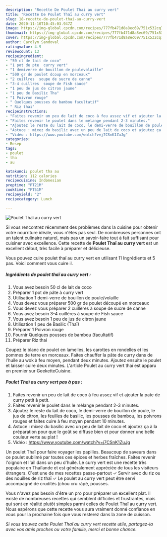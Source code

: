 ```yaml
---
description: "Recette De Poulet Thaï au curry vert"
title: "Recette De Poulet Thaï au curry vert"
slug: 18-recette-de-poulet-thai-au-curry-vert
date: 2020-11-10T10:45:03.947Z
image: https://img-global.cpcdn.com/recipes/777fb471d8a8ec69/751x532cq70/poulet-thai-au-curry-vert-photo-principale-de-la-recette.jpg
thumbnail: https://img-global.cpcdn.com/recipes/777fb471d8a8ec69/751x532cq70/poulet-thai-au-curry-vert-photo-principale-de-la-recette.jpg
cover: https://img-global.cpcdn.com/recipes/777fb471d8a8ec69/751x532cq70/poulet-thai-au-curry-vert-photo-principale-de-la-recette.jpg
author: Carolyn Sandoval
ratingvalue: 4.9
reviewcount: 13
recipeingredient:
- "50 cl de lait de coco"
- "1 pot de pte  curry vert"
- "1 demiverre de bouillon de poulevolaille"
- "500 gr de poulet dcoup en morceaux"
- "2 cuillres  soupe de sucre de canne"
- "3-4 cuillres  soupe de Fish sauce"
- "1 peu de jus de citron jaune"
- "1 peu de Basilic Tha"
- "1 Poivron rouge"
- " Quelques pousses de bambou facultatif"
- " Riz thai"
recipeinstructions:
- "Faites revenir un peu de lait de coco à feu assez vif et ajouter la pate de curry petit à petit."
- "Faites revenir le poulet dans le mélange pendant 2-3 minutes."
- "Ajoutez le reste du lait de coco, le demi-verre de bouillon de poule, le jus de citron, les feuilles de basilic, les pousses de bambou, les poivrons rouges et faites cuire à feu moyen pendant 10 minutes."
- "Astuce : mixez du basilic avec un peu de lait de coco et ajoutez ça à la préparation pour que le goût se diffuse bien et pour donner une belle couleur verte au plat !"
- "Vidéo : https://www.youtube.com/watch?v=j7CSnK1ZuJg"
categories:
- Resep
tags:
- poulet
- tha
- au

katakunci: poulet tha au 
nutrition: 112 calories
recipecuisine: Indonesian
preptime: "PT21M"
cooktime: "PT51M"
recipeyield: "2"
recipecategory: Lunch

---
```



![Poulet Thaï au curry vert](https://img-global.cpcdn.com/recipes/777fb471d8a8ec69/751x532cq70/poulet-thai-au-curry-vert-photo-principale-de-la-recette.jpg)

Si vous rencontrez récemment des problèmes dans la cuisine pour obtenir votre nourriture idéale, vous n'êtes pas seul. De nombreuses personnes ont un talent culinaire naturel, mais pas un savoir-faire tout à fait suffisant pour cuisiner avec excellence. Cette recette de <strong> Poulet Thaï au curry vert </strong> est un excellent début, très facile à préparer et délicieuse.

<!--inarticleads1-->

Vous pouvez cuire poulet thaï au curry vert en utilisant 11 Ingrédients et 5 pas. Voici comment vous cuire il.

##### Ingrédients de poulet thaï au curry vert :

1. Vous avez besoin 50 cl de lait de coco
1. Préparer 1 pot de pâte à curry vert
1. Utilisation 1 demi-verre de bouillon de poule/volaille
1. Vous devez vous préparer 500 gr de poulet découpé en morceaux
1. Vous devez vous préparer 2 cuillères à soupe de sucre de canne
1. Vous avez besoin 3-4 cuillères à soupe de Fish sauce
1. Vous avez besoin 1 peu de jus de citron jaune
1. Utilisation 1 peu de Basilic (Thaï)
1. Préparer 1 Poivron rouge
1. Fournir  Quelques pousses de bambou (facultatif)
1. Préparer  Riz thai


Coupez le blanc de poulet en lamelles, les carottes en rondelles et les pommes de terre en morceaux. Faites chauffer la pâte de curry dans de l&#39;huile au wok à feu moyen, pendant deux minutes. Ajoutez ensuite le poulet et laisser cuire deux minutes. L&#39;article Poulet au curry vert thaï est apparu en premier sur GeeketteCuisine. 

<!--inarticleads2-->

##### Poulet Thaï au curry vert pas à pas :

1. Faites revenir un peu de lait de coco à feu assez vif et ajouter la pate de curry petit à petit.
1. Faites revenir le poulet dans le mélange pendant 2-3 minutes.
1. Ajoutez le reste du lait de coco, le demi-verre de bouillon de poule, le jus de citron, les feuilles de basilic, les pousses de bambou, les poivrons rouges et faites cuire à feu moyen pendant 10 minutes.
1. Astuce : mixez du basilic avec un peu de lait de coco et ajoutez ça à la préparation pour que le goût se diffuse bien et pour donner une belle couleur verte au plat !
1. Vidéo : https://www.youtube.com/watch?v=j7CSnK1ZuJg


Un poulet Thaï pour faire voyager les papilles. Beaucoup de saveurs dans ce poulet sublimé par toutes ces épices et herbes fraîches. Faites revenir l&#39;oignon et l&#39;ail dans un peu d&#39;huile. Le curry vert est une recette très populaire en Thaïlande et est généralement appréciée de tous les visiteurs étrangers. C&#39;est une de mes recettes passe-partout ✓ Servir avec du riz ou des nouilles de riz thaï ✓ Le poulet au curry vert peut être servi accompagné de crudités (chou cru râpé, pousses. 

<!--inarticleads1-->

<p>
Vous n'avez pas besoin d'être un pro pour préparer un excellent plat. Il existe de nombreuses recettes qui semblent difficiles et frustrantes, mais qui sont en réalité plutôt simples parmi celles de Poulet Thaï au curry vert. Nous espérons que cette recette vous aura vraiment donné confiance en vous pour la prochaine fois que vous resterez dans la zone de cuisson.
</p>

<p>
<i>Si vous trouvez cette Poulet Thaï au curry vert recette utile, partagez-la avec vos amis proches ou votre famille, merci et bonne chance.</i>
</p>
